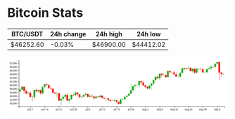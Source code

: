 # Bitcoin Stats

BTC/USDT|24h change|24h high|24h low|
|---|---|---|---|
|$46252.60|-0.03%|$46900.00|$44412.02|

<img src="./chart.svg">
